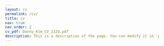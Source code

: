 ```yaml
---
layout: cv
permalink: /cv/
title: cv
nav: true
nav_order: 2
cv_pdf: Danny_Kim_CV_232Q.pdf
description: This is a description of the page. You can modify it in 'pages/_cv.md'. You can also change or remove the top pdf download button.
---
```


